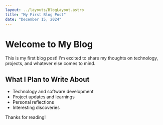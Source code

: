 ```yaml
---
layout: ../layouts/BlogLayout.astro
title: "My First Blog Post"
date: "December 15, 2024"
---
```


# Welcome to My Blog

This is my first blog post! I'm excited to share my thoughts on technology, projects, and whatever else comes to mind.

## What I Plan to Write About

- Technology and software development
- Project updates and learnings
- Personal reflections
- Interesting discoveries

Thanks for reading!